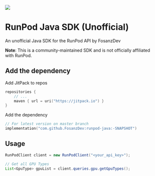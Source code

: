 [![](https://jitpack.io/v/FosanzDev/runpod-java.svg)](https://jitpack.io/#FosanzDev/runpod-java)


# RunPod Java SDK (Unofficial)
An unofficial Java SDK for the RunPod API by FosanzDev

**Note**: This is a community-maintained SDK and is not officially affiliated with RunPod.

## Add the dependency

Add JitPack to repos
```kotlin
repositories {
    // ...
    maven { url = uri("https://jitpack.io") }
}
```

Add the dependency
```kotlin
// For latest version on master branch
implementation("com.github.FosanzDev:runpod-java:-SNAPSHOT")
```

## Usage

```java
RunPodClient client = new RunPodClient("<your_api_key>");

// Get all GPU Types
List<GpuType> gpuList = client.queries.gpu.getGpuTypes();
```